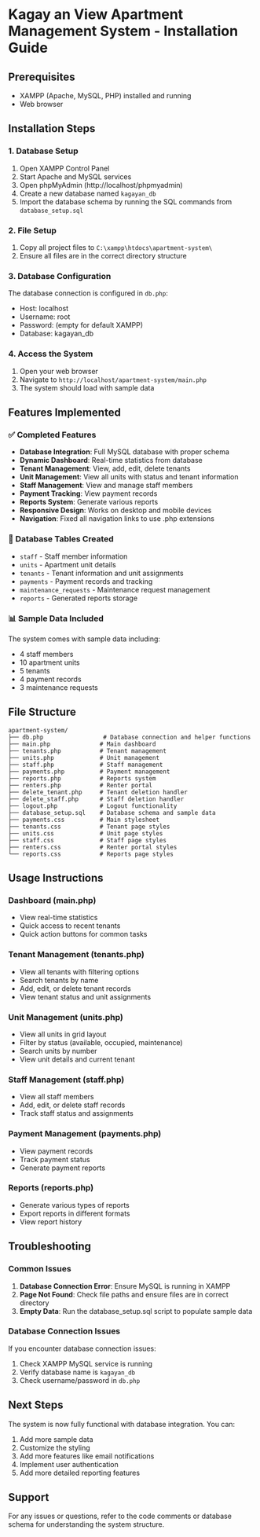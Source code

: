 # Kagay an View Apartment Management System - Installation Guide

## Prerequisites

- XAMPP (Apache, MySQL, PHP) installed and running
- Web browser

## Installation Steps

### 1. Database Setup

1. Open XAMPP Control Panel
2. Start Apache and MySQL services
3. Open phpMyAdmin (http://localhost/phpmyadmin)
4. Create a new database named `kagayan_db`
5. Import the database schema by running the SQL commands from `database_setup.sql`

### 2. File Setup

1. Copy all project files to `C:\xampp\htdocs\apartment-system\`
2. Ensure all files are in the correct directory structure

### 3. Database Configuration

The database connection is configured in `db.php`:

- Host: localhost
- Username: root
- Password: (empty for default XAMPP)
- Database: kagayan_db

### 4. Access the System

1. Open your web browser
2. Navigate to `http://localhost/apartment-system/main.php`
3. The system should load with sample data

## Features Implemented

### ✅ Completed Features

- **Database Integration**: Full MySQL database with proper schema
- **Dynamic Dashboard**: Real-time statistics from database
- **Tenant Management**: View, add, edit, delete tenants
- **Unit Management**: View all units with status and tenant information
- **Staff Management**: View and manage staff members
- **Payment Tracking**: View payment records
- **Reports System**: Generate various reports
- **Responsive Design**: Works on desktop and mobile devices
- **Navigation**: Fixed all navigation links to use .php extensions

### 🔧 Database Tables Created

- `staff` - Staff member information
- `units` - Apartment unit details
- `tenants` - Tenant information and unit assignments
- `payments` - Payment records and tracking
- `maintenance_requests` - Maintenance request management
- `reports` - Generated reports storage

### 📊 Sample Data Included

The system comes with sample data including:

- 4 staff members
- 10 apartment units
- 5 tenants
- 4 payment records
- 3 maintenance requests

## File Structure

```
apartment-system/
├── db.php                 # Database connection and helper functions
├── main.php              # Main dashboard
├── tenants.php           # Tenant management
├── units.php             # Unit management
├── staff.php             # Staff management
├── payments.php          # Payment management
├── reports.php           # Reports system
├── renters.php           # Renter portal
├── delete_tenant.php     # Tenant deletion handler
├── delete_staff.php      # Staff deletion handler
├── logout.php            # Logout functionality
├── database_setup.sql    # Database schema and sample data
├── payments.css          # Main stylesheet
├── tenants.css           # Tenant page styles
├── units.css             # Unit page styles
├── staff.css             # Staff page styles
├── renters.css           # Renter portal styles
└── reports.css           # Reports page styles
```

## Usage Instructions

### Dashboard (main.php)

- View real-time statistics
- Quick access to recent tenants
- Quick action buttons for common tasks

### Tenant Management (tenants.php)

- View all tenants with filtering options
- Search tenants by name
- Add, edit, or delete tenant records
- View tenant status and unit assignments

### Unit Management (units.php)

- View all units in grid layout
- Filter by status (available, occupied, maintenance)
- Search units by number
- View unit details and current tenant

### Staff Management (staff.php)

- View all staff members
- Add, edit, or delete staff records
- Track staff status and assignments

### Payment Management (payments.php)

- View payment records
- Track payment status
- Generate payment reports

### Reports (reports.php)

- Generate various types of reports
- Export reports in different formats
- View report history

## Troubleshooting

### Common Issues

1. **Database Connection Error**: Ensure MySQL is running in XAMPP
2. **Page Not Found**: Check file paths and ensure files are in correct directory
3. **Empty Data**: Run the database_setup.sql script to populate sample data

### Database Connection Issues

If you encounter database connection issues:

1. Check XAMPP MySQL service is running
2. Verify database name is `kagayan_db`
3. Check username/password in `db.php`

## Next Steps

The system is now fully functional with database integration. You can:

1. Add more sample data
2. Customize the styling
3. Add more features like email notifications
4. Implement user authentication
5. Add more detailed reporting features

## Support

For any issues or questions, refer to the code comments or database schema for understanding the system structure.
